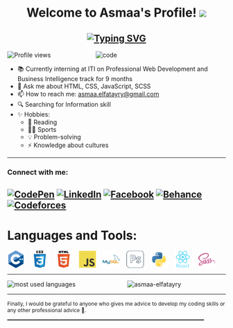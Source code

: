 
<h1 align="center"> Welcome to Asmaa's Profile!  <img src="https://media.giphy.com/media/hvRJCLFzcasrR4ia7z/giphy.gif" width="28"></h1>

<h2 align="center"><a href="https://git.io/typing-svg"><img src="https://readme-typing-svg.demolab.com?font=Fira+Code&size=22&duration=7000&pause=2000&color=F9B9BA&random=false&width=600&lines=Someone+who+wishes+to+keep+learning+every+day" alt="Typing SVG" /></a></h2>
<img align="right" width="300" alt="code" src="https://th.bing.com/th/id/R.ec5661da953af647bf0cd8bc2c852afb?rik=U8dgcy%2bZUip4Og&riu=http%3a%2f%2fcdn.lowgif.com%2ffull%2f64fbeee9caf183b6-.gif&ehk=ujY%2b0qjns9xMDgRzomapfqaky357HrzgXMMM0SBDflg%3d&risl=&pid=ImgRaw">

![Profile views](https://komarev.com/ghpvc/?username=asmaa-elfatayry&label=Profile%20views&color=0e75b6&style=flat)

- 📚 Currently interning at ITI on Professional Web Development and Business Intelligence track for 9 months
- 💬 Ask me about HTML, CSS, JavaScript, SCSS
- 📫 How to reach me: asmaa.elfatayry@gmail.com
- 🔍 Searching for Information skill
- ✨ Hobbies:
  - 📖 Reading
  - 🤸‍♂️ Sports
  - 💡 Problem-solving
  - ⚡ Knowledge about cultures

---

### Connect with me:


[<img src="https://img.shields.io/badge/CodePen-000000?style=for-the-badge&logo=codepen&logoColor=white" alt="CodePen" />](https://codepen.io/asmaaelfatayry)
[<img src="https://img.shields.io/badge/LinkedIn-0077B5?style=for-the-badge&logo=linkedin&logoColor=white" alt="LinkedIn" />](https://linkedin.com/in/asmaa-elfatayry)
[<img src="https://img.shields.io/badge/Facebook-1877F2?style=for-the-badge&logo=facebook&logoColor=white" alt="Facebook" />](https://fb.com/asmaa.elfatayry)
[<img src="https://img.shields.io/badge/Behance-053EFF?style=for-the-badge&logo=behance&logoColor=white" alt="Behance" />](https://www.behance.net/asmaaelfatayry)
[<img src="https://img.shields.io/badge/Codeforces-1F8ACB?style=for-the-badge&logo=codeforces&logoColor=white" alt="Codeforces" />](https://codeforces.com/profile/evet)
---

# Languages and Tools:

<div style="display:flex; align-items:center; gap:15px">
  <img src="https://raw.githubusercontent.com/devicons/devicon/master/icons/cplusplus/cplusplus-original.svg" alt="C++" width="40" height="40">
  <img src="https://raw.githubusercontent.com/devicons/devicon/master/icons/css3/css3-original-wordmark.svg" alt="CSS3" width="40" height="40">
  <img src="https://raw.githubusercontent.com/devicons/devicon/master/icons/html5/html5-original-wordmark.svg" alt="HTML5" width="40" height="40">
  <img src="https://raw.githubusercontent.com/devicons/devicon/master/icons/javascript/javascript-original.svg" alt="JavaScript" width="40" height="40">
  <img src="https://raw.githubusercontent.com/devicons/devicon/master/icons/mysql/mysql-original-wordmark.svg" alt="MySQL" width="40" height="40">
  <img src="https://raw.githubusercontent.com/devicons/devicon/master/icons/photoshop/photoshop-line.svg" alt="Photoshop" width="40" height="40">
  <img src="https://raw.githubusercontent.com/devicons/devicon/master/icons/python/python-original.svg" alt="Python" width="40" height="40">
  <img src="https://raw.githubusercontent.com/devicons/devicon/master/icons/react/react-original-wordmark.svg" alt="React" width="40" height="40">
  <img src="https://raw.githubusercontent.com/devicons/devicon/master/icons/sass/sass-original.svg" alt="Sass" width="40" height="40">
</div>

---

<div style="display:flex; justify-content:space-between ;align-items:flex-start; gap:15px">
  <img style="width:45%;" src="https://github-readme-stats.vercel.app/api/top-langs?username=asmaa-elfatayry&show_icons=true&locale=en&layout=compact&theme=radical" alt="most used languages" />
  <img style="width:45%;" src="https://github-readme-stats.vercel.app/api?username=asmaa-elfatayry&show_icons=true&locale=en&layout=compact&theme=radical" alt="asmaa-elfatayry" />
</div>

---

<p style="font-size:12px">Finally, I would be grateful to anyone who gives me advice to develop my coding skills or any other professional advice 🙏.</p>

<hr style="width:90%; height:2px; align-align:center">
